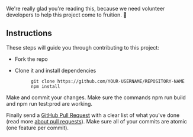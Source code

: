 We're really glad you're reading this, because we need volunteer developers to
help this project come to fruition. 👏

## Instructions

These steps will guide you through contributing to this project:

- Fork the repo
- Clone it and install dependencies

      		git clone https://github.com/YOUR-USERNAME/REPOSITORY-NAME
      		npm install

Make and commit your changes. Make sure the commands npm run build and npm run test:prod are working.

Finally send a
[GitHub Pull Request](https://github.com/Cox-Automotive/serverless-newrelic-alerts/compare?expand=1)
with a clear list of what you've done
(read more [about pull requests](https://help.github.com/articles/about-pull-requests/)).
Make sure all of your commits are atomic (one feature per commit).
